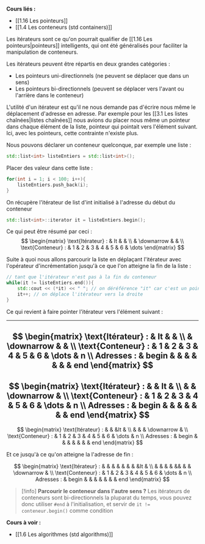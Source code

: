**Cours liés :**
- [[1.16 Les pointeurs]]
- [[1.4 Les conteneurs (std containers)]]

Les itérateurs sont ce qu'on pourrait qualifier de [[1.16 Les pointeurs|pointeurs]] intelligents, qui ont été généralisés pour faciliter la manipulation de conteneurs. 

Les itérateurs peuvent être répartis en deux grandes catégories :

- Les pointeurs uni-directionnels (ne peuvent se déplacer que dans un sens)
- Les pointeurs bi-directionnels (peuvent se déplacer vers l'avant ou l'arrière dans le conteneur)

L'utilité d'un itérateur est qu'il ne nous demande pas d'écrire nous même le déplacement d'adresse en adresse. Par exemple pour les [[3.1 Les listes chaînées|listes chaînées]] nous avions du placer nous même un pointeur dans chaque élément de la liste, pointeur qui pointait vers l'élément suivant. Ici, avec les pointeurs, cette contrainte n'existe plus.

Nous pouvons déclarer un conteneur quelconque, par exemple une liste :

```cpp
std::list<int> listeEntiers = std::list<int>();
```

Placer des valeur dans cette liste : 

```cpp
for(int i = 1; i < 100; i++){
	listeEntiers.push_back(i);
}
```

On récupère l'itérateur de list d'int initialisé à l'adresse du début du conteneur

```cpp
std::list<int>::iterator it = listeEntiers.begin();
```

Ce qui peut être résumé par ceci :
$$
\begin{matrix}
\text{Itérateur} : & It & & \\
            & \downarrow & & \\
\text{Conteneur} : & 1 & 2 & 3 & 4 & 5 & 6 & \dots
\end{matrix}
$$

Suite à quoi nous allons parcourir la liste en déplaçant l'itérateur avec l'opérateur d'incrémentation jusqu'à ce que l'on atteigne la fin de la liste :

```cpp
// tant que l'itérateur n'est pas à la fin du conteneur
while(it != listeEntiers.end()){ 
	std::cout << (*it) << " "; // on déréférence "it" car c'est un pointeur
	it++; // on déplace l'itérateur vers la droite
}
```

Ce qui revient à faire pointer l'itérateur vers l'élément suivant : 

---
$$
\begin{matrix}
\text{Itérateur} : & It &  & \\
&  \downarrow &  & \\
\text{Conteneur} : & 1 & 2 & 3 & 4 & 5 & 6 & \dots & n \\
Adresses : & begin & & & & & & & end
\end{matrix}
$$
---
$$
\begin{matrix}
\text{Itérateur} : & & It & \\
&  & \downarrow & \\
\text{Conteneur} : & 1 & 2 & 3 & 4 & 5 & 6 & \dots & n \\
Adresses : & begin & & & & & & & end
\end{matrix}
$$
---
$$
\begin{matrix}
\text{Itérateur} : & & &It & \\
&  & & \downarrow & \\
\text{Conteneur} : & 1 & 2 & 3 & 4 & 5 & 6 & \dots & n \\
Adresses : & begin & & & & & & & end
\end{matrix}
$$

Et ce jusqu'à ce qu'on atteigne la l'adresse de fin : 

$$
\begin{matrix}
\text{Itérateur} : & & & & & & & &It & \\
&  & & & && & & \downarrow & \\
\text{Conteneur} : & 1 & 2 & 3 & 4 & 5 & 6 & \dots & n \\
Adresses : & begin & & & & & & & end
\end{matrix}
$$

>[!info] **Parcourir le conteneur dans l'autre sens ?**
>Les itérateurs de conteneurs sont bi-directionnels la pluparat du temps, vous pouvez donc utiliser `#end` à l'initialisation, et servir de `it != conteneur.begin()` comme condition

**Cours à voir :**
- [[1.6 Les algorithmes (std algorithms)]]